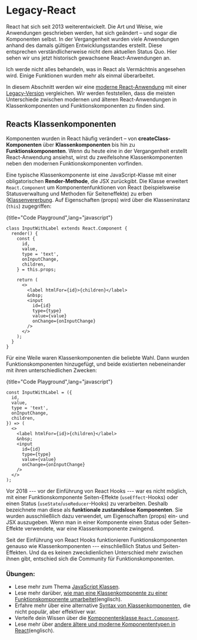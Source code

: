 # Legacy-React

React hat sich seit 2013 weiterentwickelt. Die Art und Weise, wie Anwendungen geschrieben werden, hat sich geändert – und sogar die Komponenten selbst. In der Vergangenheit wurden viele Anwendungen anhand des damals gültigen Entwicklungsstandes erstellt. Diese entsprechen verständlicherweise nicht dem aktuellen Status Quo. Hier sehen wir uns jetzt historisch gewachsene React-Anwendungen an.

Ich werde nicht alles behandeln, was in React als Vermächtnis angesehen wird. Einige Funktionen wurden mehr als einmal überarbeitet.

In diesem Abschnitt werden wir eine [moderne React-Anwendung](https://codesandbox.io/s/github/the-road-to-learn-react/hacker-stories/tree/hs/react-modern-final) mit einer [Legacy-Version](https://codesandbox.io/s/github/the-road-to-learn-react/hacker-stories/tree/hs/react-legacy) vergleichen. Wir werden feststellen, dass die meisten Unterschiede zwischen modernen und älteren React-Anwendungen in Klassenkomponenten und Funktionskomponenten zu finden sind.

## Reacts Klassenkomponenten

Komponenten wurden in React häufig verändert – von **createClass-Komponenten** über **Klassenkomponenten** bis hin zu **Funktionskomponenten**. Wenn du heute eine in der Vergangenheit erstellt React-Anwendung ansiehst, wirst du zweifelsohne Klassenkomponenten neben den modernen Funktionskomponenten vorfinden.

Eine typische Klassenkomponente ist eine JavaScript-Klasse mit einer obligatorischen **Render-Methode**, die JSX zurückgibt. Die Klasse erweitert `React.Component` um Komponentenfunktionen von React (beispielsweise Statusverwaltung und Methoden für Seiteneffekte) zu erben ([Klassenvererbung](https://de.wikipedia.org/wiki/Vererbung_(Programmierung)). Auf Eigenschaften (props) wird über die Klasseninstanz (`this`) zugegriffen:

{title="Code Playground",lang="javascript"}
~~~~~~~
class InputWithLabel extends React.Component {
  render() {
    const {
      id,
      value,
      type = 'text',
      onInputChange,
      children,
    } = this.props;

    return (
      <>
        <label htmlFor={id}>{children}</label>
        &nbsp;
        <input
          id={id}
          type={type}
          value={value}
          onChange={onInputChange}
        />
      </>
    );
  }
}
~~~~~~~

Für eine Weile waren Klassenkomponenten die beliebte Wahl. Dann wurden Funktionskomponenten hinzugefügt, und beide existierten nebeneinander mit ihren unterschiedlichen Zwecken:

{title="Code Playground",lang="javascript"}
~~~~~~~
const InputWithLabel = ({
  id,
  value,
  type = 'text',
  onInputChange,
  children,
}) => (
  <>
    <label htmlFor={id}>{children}</label>
    &nbsp;
    <input
      id={id}
      type={type}
      value={value}
      onChange={onInputChange}
    />
  </>
);
~~~~~~~

Vor 2018 --- vor der Einführung von React Hooks --- war es nicht möglich, mit einer Funktionskomponente Seiten-Effekte (`useEffect`-Hooks) oder einen Status (`useState`/`useReducer`-Hooks) zu verarbeiten. Deshalb bezeichnete man diese als **funktionale zustandslose Komponenten**. Sie wurden ausschließlich dazu verwendet, um Eigenschaften (props) ein- und JSX auszugeben. Wenn man in einer Komponente einen Status oder Seiten-Effekte verwendete, war eine Klassenkomponente zwingend.

Seit der Einführung von React Hooks funktionieren Funktionskomponenten genauso wie Klassenkomponenten --- einschließlich Status und Seiten-Effekten. Und da es keinen zweckdienlichen Unterschied mehr zwischen ihnen gibt, entschied sich die Community für Funktionskomponenten.

### Übungen:

* Lese mehr zum Thema [JavaScript Klassen](https://de.developer.mozilla.org/de/docs/Web/JavaScript/Reference/Classes).
* Lese mehr darüber, [wie man eine Klassenkomponente zu einer Funktionskomponente umarbeitet](https://www.robinwieruch.de/react-hooks-migration)(englisch).
* Erfahre mehr über eine alternative [Syntax von Klassenkomponenten](https://github.com/the-road-to-learn-react/react-alternative-class-component-syntax), die nicht populär, aber effektiver war.
* Verteife dein Wissen über die [Komponentenklasse `React.Component`](https://de.reactjs.org/docs/react-component.html).
* Lese mehr über [andere ältere und moderne Komponententypen in React](https://www.robinwieruch.de/react-component-types)(englisch).
